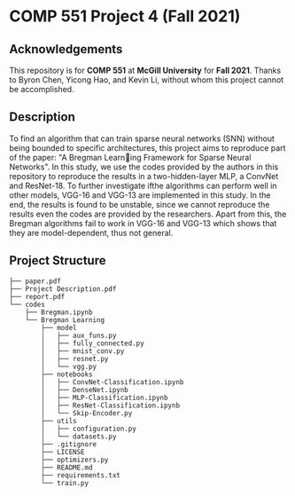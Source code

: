 # COMP 551 Project 4 (Fall 2021)

## Acknowledgements

This repository is for **COMP 551** at **McGill University** for **Fall 2021**. Thanks to Byron Chen, Yicong Hao, and Kevin Li, without whom this project cannot be accomplished.

## Description
To find an algorithm that can train sparse neural networks (SNN) without being bounded to specific architectures, this project aims to reproduce part of the 
paper: "A Bregman Learning Framework for Sparse Neural Networks". In this study, we use the codes provided by the authors in this repository to reproduce
the results in a two-hidden-layer MLP, a ConvNet and ResNet-18. To further investigate ifthe algorithms can perform well in other models, VGG-16 and VGG-13 are implemented in
this study. In the end, the results is found to be unstable, since we cannot reproduce the results
even the codes are provided by the researchers. Apart from this, the Bregman algorithms fail to work in VGG-16 and VGG-13 which shows that 
they are model-dependent, thus not general.

## Project Structure

```console
├── paper.pdf
├── Project Description.pdf
├── report.pdf
└── codes
    ├── Bregman.ipynb
    └── Bregman Learning
        ├── model
        │   ├── aux_funs.py
        │   ├── fully_connected.py
        │   ├── mnist_conv.py
        │   ├── resnet.py
        │   └── vgg.py
        ├── notebooks
        │   ├── ConvNet-Classification.ipynb
        │   ├── DenseNet.ipynb
        │   ├── MLP-Classification.ipynb
        │   ├── ResNet-Classification.ipynb
        │   └── Skip-Encoder.py
        ├── utils
        │   ├── configuration.py
        │   └── datasets.py
        ├── .gitignore
        ├── LICENSE
        ├── optimizers.py
        ├── README.md
        ├── requirements.txt
        └── train.py
```
